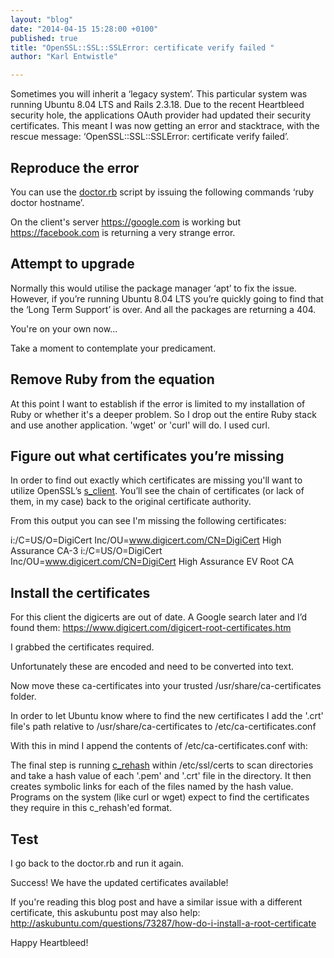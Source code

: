 ```yaml
---
layout: "blog"
date: "2014-04-15 15:28:00 +0100"
published: true
title: "OpenSSL::SSL::SSLError: certificate verify failed "
author: "Karl Entwistle"

---
```


Sometimes you will inherit a ‘legacy system’. This particular system was running Ubuntu 8.04 LTS and Rails 2.3.18. Due to the recent Heartbleed security hole, the applications OAuth provider had updated their security certificates. This meant I was now getting an error and stacktrace, with the rescue message: ‘OpenSSL::SSL::SSLError: certificate verify failed’.

## Reproduce the error
You can use the [doctor.rb](http://raw.githubusercontent.com/mislav/ssl-tools/8b3dec4bedcc725a142fa9bc297610f8d09f5d9d/doctor.rb) script by issuing the following commands ‘ruby doctor hostname’.

<script src="https://gist.github.com/karlentwistle/10739717.js?file=Using the doctor script"></script>

On the client's server https://google.com is working but https://facebook.com is returning a very strange error.

<script src="https://gist.github.com/karlentwistle/10739717.js?file=Output from doctor"></script>

## Attempt to upgrade

<script src="https://gist.github.com/karlentwistle/10739717.js?file=Update install packages"></script>

Normally this would utilise the package manager ‘apt’ to fix the issue. However, if you’re running Ubuntu 8.04 LTS you’re quickly going to find that the ‘Long Term Support’ is over. And all the packages are returning a 404. 

You're on your own now...

Take a moment to contemplate your predicament.

## Remove Ruby from the equation

At this point I want to establish if the error is limited to my installation of Ruby or whether it's a deeper problem. So I drop out the entire Ruby stack and use another application. 'wget' or 'curl' will do. I used curl.

<script src="https://gist.github.com/karlentwistle/10739717.js?file=curl facebook"></script>

## Figure out what certificates you’re missing

In order to find out exactly which certificates are missing you'll want to utilize OpenSSL’s [s_client](http://www.openssl.org/docs/apps/s_client.html). You’ll see the chain of certificates (or lack of them, in my case) back to the original certificate authority.

<script src="https://gist.github.com/karlentwistle/10739717.js?file=openssl s_client -connect facebook"></script>

From this output you can see I'm missing the following certificates:

i:/C=US/O=DigiCert Inc/OU=www.digicert.com/CN=DigiCert High Assurance CA-3
i:/C=US/O=DigiCert Inc/OU=www.digicert.com/CN=DigiCert High Assurance EV Root CA

## Install the certificates

For this client the digicerts are out of date. A Google search later and I’d found them: https://www.digicert.com/digicert-root-certificates.htm

I grabbed the certificates required.

<script src="https://gist.github.com/karlentwistle/10739717.js?file=grab the certs"></script>
Unfortunately these are encoded and need to be converted into text.

<script src="https://gist.github.com/karlentwistle/10739717.js?file=convert encoded .crt to plaintext .crt"></script>
Now move these ca-certificates into your trusted /usr/share/ca-certificates folder.

<script src="https://gist.github.com/karlentwistle/10739717.js?file=move the certs"></script>

In order to let Ubuntu know where to find the new certificates I add the '.crt' file's path relative to /usr/share/ca-certificates to /etc/ca-certificates.conf

With this in mind I append the contents of /etc/ca-certificates.conf with:

<script src="https://gist.github.com/karlentwistle/10739717.js?file=append crt"></script>

The final step is running [c_rehash](http://www.tin.org/bin/man.cgi?section=1&topic=c_rehash) within /etc/ssl/certs to scan directories and take a hash value of each '.pem' and '.crt' file in the directory. It then creates symbolic links for each of the files named by the hash value. Programs on the system (like curl or wget) expect to find the certificates they require in this c_rehash'ed format. 

<script src="https://gist.github.com/karlentwistle/10739717.js?file=rehash"></script>

## Test

I go back to the doctor.rb and run it again.

Success! We have the updated certificates available! 

<script src="https://gist.github.com/karlentwistle/10739717.js?file=successful ruby doctor"></script>

If you're reading this blog post and have a similar issue with a different certificate, this askubuntu post may also help: http://askubuntu.com/questions/73287/how-do-i-install-a-root-certificate

Happy Heartbleed!
